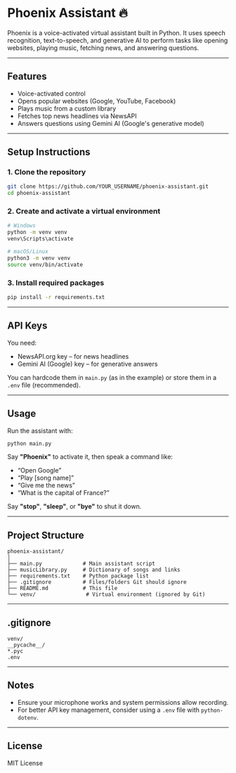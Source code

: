 # Phoenix Assistant 🔥

Phoenix is a voice-activated virtual assistant built in Python. It uses speech recognition, text-to-speech, and generative AI to perform tasks like opening websites, playing music, fetching news, and answering questions.

---

## Features

- Voice-activated control
- Opens popular websites (Google, YouTube, Facebook)
- Plays music from a custom library
- Fetches top news headlines via NewsAPI
- Answers questions using Gemini AI (Google's generative model)

---

## Setup Instructions

### 1. Clone the repository

```bash
git clone https://github.com/YOUR_USERNAME/phoenix-assistant.git
cd phoenix-assistant
```

### 2. Create and activate a virtual environment

```bash
# Windows
python -m venv venv
venv\Scripts\activate

# macOS/Linux
python3 -m venv venv
source venv/bin/activate
```

### 3. Install required packages

```bash
pip install -r requirements.txt
```

---

## API Keys

You need:

- NewsAPI.org key – for news headlines
- Gemini AI (Google) key – for generative answers

You can hardcode them in `main.py` (as in the example) or store them in a `.env` file (recommended).

---

## Usage

Run the assistant with:

```bash
python main.py
```

Say **"Phoenix"** to activate it, then speak a command like:

- “Open Google”
- “Play [song name]”
- “Give me the news”
- “What is the capital of France?”

Say **"stop"**, **"sleep"**, or **"bye"** to shut it down.

---

## Project Structure

```
phoenix-assistant/
│
├── main.py             # Main assistant script
├── musicLibrary.py     # Dictionary of songs and links
├── requirements.txt    # Python package list
├── .gitignore          # Files/folders Git should ignore
├── README.md           # This file
└── venv/                # Virtual environment (ignored by Git)
```

---

## .gitignore

```
venv/
__pycache__/
*.pyc
.env
```

---

## Notes

- Ensure your microphone works and system permissions allow recording.
- For better API key management, consider using a `.env` file with `python-dotenv`.

---

## License

MIT License
